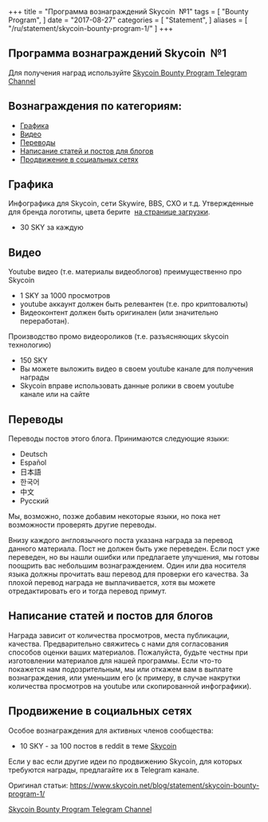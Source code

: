 +++
title = "Программа вознаграждений Skycoin  №1"
tags = [
    "Bounty Program",
]
date = "2017-08-27"
categories = [
    "Statement",
]
aliases = [
	"/ru/statement/skycoin-bounty-program-1/"
]
+++

## Программа вознаграждений Skycoin  №1

Для получения наград используйте [Skycoin Bounty Program Telegram Channel](https://t.me/skycoinbounty)

## Вознаграждения по категориям:

- [Графика](#графика)
- [Видео](#видео)
- [Переводы](#переводы)
- [Написание статей и постов для блогов](#написание-статей-и-постов-для-блогов)
- [Продвижение в социальных сетях](#продвижение-в-социальных-сетях)

## Графика

Инфографика для Skycoin, сети Skywire, BBS, CXO и т.д.
Утвержденные для бренда логотипы, цвета берите  <a href="https://www.skycoin.net/downloads/">на странице загрузки</a>.

* 30 SKY за каждую

## Видео

Youtube видео (т.е. материалы видеоблогов) преимущественно про Skycoin

* 1 SKY за 1000 просмотров
* youtube аккаунт должен быть релевантен (т.е. про криптовалюты)
* Видеоконтент должен быть оригинален (или значительно переработан).

Производство промо видеороликов (т.е. разъясняющих skycoin технологию)

* 150 SKY
* Вы можете выложить видео в своем youtube канале для получения награды
* Skycoin вправе использовать данные ролики в своем youtube канале или на сайте

## Переводы

Переводы постов этого блога.
Принимаются следующие языки:

* Deutsch
* Español
* 日本語
* 한국어
* 中文
* Рyсский

Мы, возможно, позже добавим некоторые языки, но пока нет возможности проверять другие переводы.

Внизу каждого англоязычного поста указана награда за перевод данного материала.
Пост не должен быть уже переведен.
Если пост уже переведен, но вы нашли ошибки или предлагаете улучшения, мы готовы поощрить вас небольшим вознаграждением.
Один или два носителя языка должны прочитать ваш перевод для проверки его качества. За плохой перевод награда не выплачивается, хотя вы можете отредактировать его и тогда перевод примут.

## Написание статей и постов для блогов

Награда зависит от количества просмотров, места публикации, качества.
Предварительно свяжитесь с нами для согласования способов оценки ваших материалов.
Пожалуйста, будьте честны при изготовлении материалов для нашей программы. Если что-то покажется нам подозрительным, мы или откажем вам в выплате вознаграждения, или уменьшим его (к примеру, в случае накрутки количества просмотров на youtube или скопированной инфографики).

## Продвижение в социальных сетях

Особое вознаграждения для активных членов сообщества:

* 10 SKY - за 100 постов в reddit в теме <a href="https://www.reddit.com/r/SkycoinProject/">Skycoin</a>

Если у вас если другие идеи по продвижению Skycoin, для которых требуются награды, предлагайте их в Telegram канале.

Оригинал статьи: https://www.skycoin.net/blog/statement/skycoin-bounty-program-1/

[Skycoin Bounty Program Telegram Channel](https://t.me/skycoinbounty)
